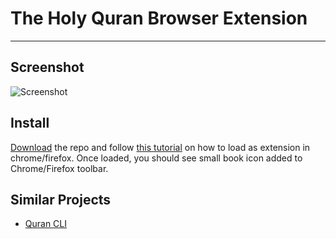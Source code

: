 # The Holy Quran Browser Extension

---

## Screenshot

![Screenshot](https://raw.githubusercontent.com/sarfraznawaz2005/quran-chrome/master/screen.png)

## Install

[Download](https://github.com/sarfraznawaz2005/quran-chrome/archive/master.zip) the repo and follow [this tutorial](https://www.howtogeek.com/233355/how-to-install-extensions-from-outside-the-chrome-web-store-and-firefox-add-ons-gallery/) on how to load as extension in chrome/firefox. Once loaded, you should see small book icon added to Chrome/Firefox toolbar.

## Similar Projects

- [Quran CLI](https://github.com/sarfraznawaz2005/quran-cli)